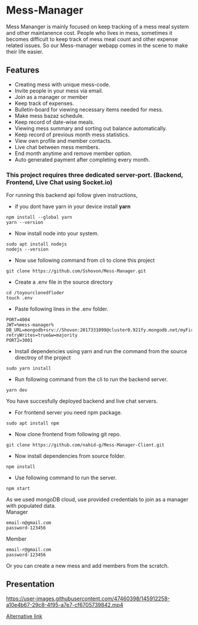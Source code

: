 # Mess-Manager
Mess Mananger is mainly focused on keep tracking of a mess meal system and other maintanence cost. People who lives in mess, sometimes it becomes difficult to keep track of mess meal count and other expense related issues. So our Mess-manager webapp comes in the scene to make their life easier.


## Features
  * Creating mess with unique mess-code.
  * Invite people in your mess via email.
  * Join as a manager or member
  * Keep track of expenses.
  * Bulletin-board for viewing necessary items needed for mess.
  * Make mess bazaz schedule.
  * Keep record of date-wise meals.
  * Viewing mess summary and sorting out balance automatically.
  * Keep record of previous month mess statistics.
  * View own profile and member contacts.
  * Live chat between mess members.
  * End month anytime and remove member option.
  * Auto generated payment after completing every month.
 
### This project requires three dedicated server-port. (Backend, Frontend, Live Chat using Socket.io) 
 
For running this backend api follow given instructions,
* if you dont have yarn in your device install __yarn__ 
```
npm install --global yarn
yarn --version
```
* Now install node into your system.
```
sudo apt install nodejs 
nodejs --version
```
* Now use following command from cli to clone this project
```
git clone https://github.com/Sshovon/Mess-Manager.git
```
* Create a .env file in the source directory
```
cd /toyourclonedfloder
touch .env
```
* Paste following lines in the .env folder.
```
PORT=4004
JWT=%mess-manager%
DB_URL=mongodb+srv://Shovon:2017331099@cluster0.921fy.mongodb.net/myFirstDatabase?retryWrites=true&w=majority
PORT2=3001
```
* Install dependencies using yarn and run the command from the source directroy of the project
```
sudo yarn install
```
* Run following command from the cli to run the backend server.
```
yarn dev
```
You have succesfully deployed backend and live chat servers.

* For frontend server you need npm package.
```
sudo apt install npm
```
* Now clone frontend from following git repo.
```
git clone https://github.com/nahid-g/Mess-Manager-Client.git
```

* Now install dependencies from source folder.
```
npm install

```
* Use following command to run the server.
```
npm start
```

As we used mongoDB cloud, use provided credentials to join as a manager with populated data. <br/>
Manager
```
email-n@gmail.com
password-123456
```
Member
```
email-r@gmail.com
password-123456
```
Or you can  create a new mess and add members from the scratch.
## Presentation
 

https://user-images.githubusercontent.com/47460398/145912258-a10e4b67-29c8-4f95-a7e7-cf6705739842.mp4



[Alternative link](https://drive.google.com/file/d/1sy7QCZavyMbdG7e1nUGgqR5AN_W-LwEy/view?usp=sharing)
